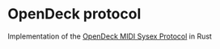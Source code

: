 # OpenDeck protocol

Implementation of the [OpenDeck MIDI Sysex Protocol](https://github.com/shanteacontrols/OpenDeck/wiki/Sysex-Configuration)
 in Rust
